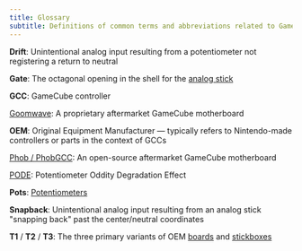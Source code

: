 ```yaml
---
title: Glossary
subtitle: Definitions of common terms and abbreviations related to GameCube controllers.
---
```


**Drift**: Unintentional analog input resulting from a potentiometer not registering a return to neutral

**Gate**: The octagonal opening in the shell for the [analog stick](/compendium/sticks)

**GCC**: GameCube controller

[Goomwave](/compendium/boards#goomwave): A proprietary aftermarket GameCube motherboard

**OEM**: Original Equipment Manufacturer — typically refers to Nintendo-made controllers or parts in the context of GCCs

[Phob / PhobGCC](/compendium/boards#phobgcc): An open-source aftermarket GameCube motherboard

[PODE](/compendium/sticks/pots#pode): Potentiometer Oddity Degradation Effect

**Pots**: [Potentiometers](/compendium/sticks/pots)

**Snapback**: Unintentional analog input resulting from an analog stick "snapping back" past the center/neutral coordinates

**T1** / **T2** / **T3**: The three primary variants of OEM [boards](/compendium/boards) and [stickboxes](/compendium/sticks/stickboxes)
